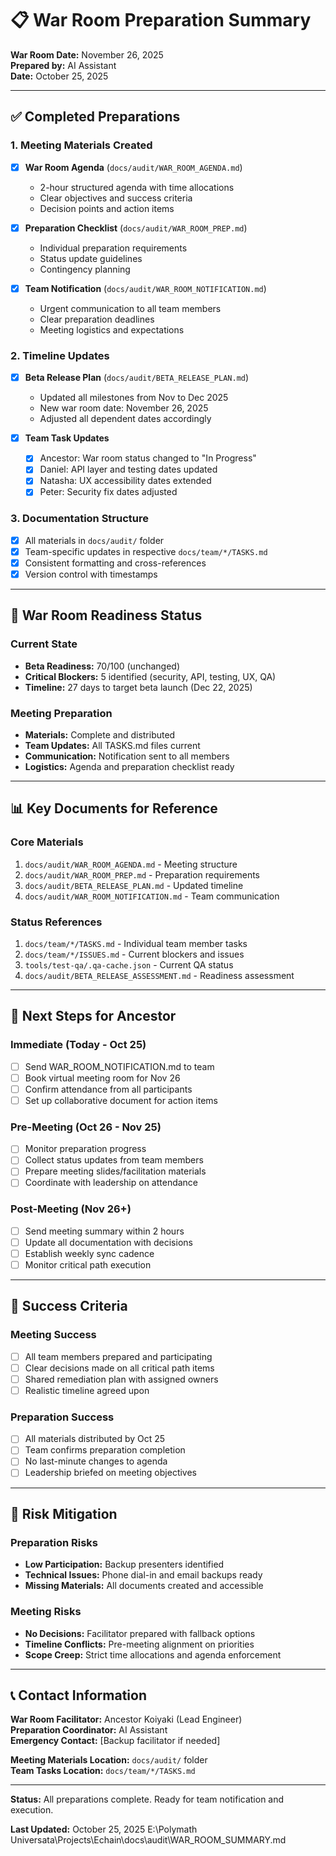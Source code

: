 # 📋 **War Room Preparation Summary**

**War Room Date:** November 26, 2025  
**Prepared by:** AI Assistant  
**Date:** October 25, 2025  

---

## ✅ **Completed Preparations**

### **1. Meeting Materials Created**
- [x] **War Room Agenda** (`docs/audit/WAR_ROOM_AGENDA.md`)
  - 2-hour structured agenda with time allocations
  - Clear objectives and success criteria
  - Decision points and action items

- [x] **Preparation Checklist** (`docs/audit/WAR_ROOM_PREP.md`)
  - Individual preparation requirements
  - Status update guidelines
  - Contingency planning

- [x] **Team Notification** (`docs/audit/WAR_ROOM_NOTIFICATION.md`)
  - Urgent communication to all team members
  - Clear preparation deadlines
  - Meeting logistics and expectations

### **2. Timeline Updates**
- [x] **Beta Release Plan** (`docs/audit/BETA_RELEASE_PLAN.md`)
  - Updated all milestones from Nov to Dec 2025
  - New war room date: November 26, 2025
  - Adjusted all dependent dates accordingly

- [x] **Team Task Updates**
  - [x] Ancestor: War room status changed to "In Progress"
  - [x] Daniel: API layer and testing dates updated
  - [x] Natasha: UX accessibility dates extended
  - [x] Peter: Security fix dates adjusted

### **3. Documentation Structure**
- [x] All materials in `docs/audit/` folder
- [x] Team-specific updates in respective `docs/team/*/TASKS.md`
- [x] Consistent formatting and cross-references
- [x] Version control with timestamps

---

## 🎯 **War Room Readiness Status**

### **Current State**
- **Beta Readiness:** 70/100 (unchanged)
- **Critical Blockers:** 5 identified (security, API, testing, UX, QA)
- **Timeline:** 27 days to target beta launch (Dec 22, 2025)

### **Meeting Preparation**
- **Materials:** Complete and distributed
- **Team Updates:** All TASKS.md files current
- **Communication:** Notification sent to all members
- **Logistics:** Agenda and preparation checklist ready

---

## 📊 **Key Documents for Reference**

### **Core Materials**
1. `docs/audit/WAR_ROOM_AGENDA.md` - Meeting structure
2. `docs/audit/WAR_ROOM_PREP.md` - Preparation requirements
3. `docs/audit/BETA_RELEASE_PLAN.md` - Updated timeline
4. `docs/audit/WAR_ROOM_NOTIFICATION.md` - Team communication

### **Status References**
1. `docs/team/*/TASKS.md` - Individual team member tasks
2. `docs/team/*/ISSUES.md` - Current blockers and issues
3. `tools/test-qa/.qa-cache.json` - Current QA status
4. `docs/audit/BETA_RELEASE_ASSESSMENT.md` - Readiness assessment

---

## 🚀 **Next Steps for Ancestor**

### **Immediate (Today - Oct 25)**
- [ ] Send WAR_ROOM_NOTIFICATION.md to team
- [ ] Book virtual meeting room for Nov 26
- [ ] Confirm attendance from all participants
- [ ] Set up collaborative document for action items

### **Pre-Meeting (Oct 26 - Nov 25)**
- [ ] Monitor preparation progress
- [ ] Collect status updates from team members
- [ ] Prepare meeting slides/facilitation materials
- [ ] Coordinate with leadership on attendance

### **Post-Meeting (Nov 26+)**
- [ ] Send meeting summary within 2 hours
- [ ] Update all documentation with decisions
- [ ] Establish weekly sync cadence
- [ ] Monitor critical path execution

---

## 🎯 **Success Criteria**

### **Meeting Success**
- [ ] All team members prepared and participating
- [ ] Clear decisions made on all critical path items
- [ ] Shared remediation plan with assigned owners
- [ ] Realistic timeline agreed upon

### **Preparation Success**
- [ ] All materials distributed by Oct 25
- [ ] Team confirms preparation completion
- [ ] No last-minute changes to agenda
- [ ] Leadership briefed on meeting objectives

---

## 🚨 **Risk Mitigation**

### **Preparation Risks**
- **Low Participation:** Backup presenters identified
- **Technical Issues:** Phone dial-in and email backups ready
- **Missing Materials:** All documents created and accessible

### **Meeting Risks**
- **No Decisions:** Facilitator prepared with fallback options
- **Timeline Conflicts:** Pre-meeting alignment on priorities
- **Scope Creep:** Strict time allocations and agenda enforcement

---

## 📞 **Contact Information**

**War Room Facilitator:** Ancestor Koiyaki (Lead Engineer)  
**Preparation Coordinator:** AI Assistant  
**Emergency Contact:** [Backup facilitator if needed]

**Meeting Materials Location:** `docs/audit/` folder  
**Team Tasks Location:** `docs/team/*/TASKS.md`  

---

**Status:** All preparations complete. Ready for team notification and execution.

**Last Updated:** October 25, 2025</content>
<parameter name="filePath">E:\Polymath Universata\Projects\Echain\docs\audit\WAR_ROOM_SUMMARY.md